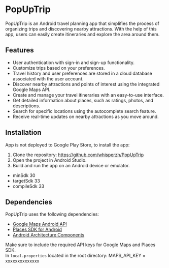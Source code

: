 # PopUpTrip

PopUpTrip is an Android travel planning app that simplifies the process of organizing trips and discovering nearby attractions. 
With the help of this app, users can easily create itineraries and explore the area around them.

## Features
* User authentication with sign-in and sign-up functionality.
* Customize trips based on your preferences.
* Travel history and user preferences are stored in a cloud database associated with the user account.
* Discover nearby attractions and points of interest using the integrated Google Maps API.
* Create and manage your travel itineraries with an easy-to-use interface.
* Get detailed information about places, such as ratings, photos, and descriptions.
* Search for specific locations using the autocomplete search feature.
* Receive real-time updates on nearby attractions as you move around.

## Installation
App is not deployed to Google Play Store, to install the app:

1. Clone the repository: https://github.com/whisperzh/PopUpTrip
2. Open the project in Android Studio.
3. Build and run the app on an Android device or emulator.
- minSdk 30
- targetSdk 33
- compileSdk 33

## Dependencies

PopUpTrip uses the following dependencies:
* [Google Maps Android API](https://developers.google.com/maps/documentation/android-sdk/start)
* [Places SDK for Android](https://developers.google.com/maps/documentation/places/android-sdk/start)
* [Android Architecture Components](https://developer.android.com/topic/libraries/architecture)

Make sure to include the required API keys for Google Maps and Places SDK.\
In `local.properties` located in the root directory:
MAPS_API_KEY = xxxxxxxxxxxxxx

